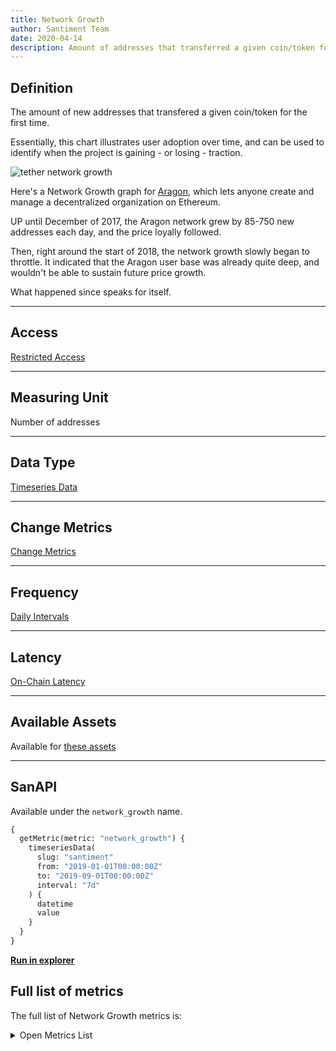 ```yaml
---
title: Network Growth
author: Santiment Team
date: 2020-04-14
description: Amount of addresses that transferred a given coin/token for the first time
---
```


## Definition

The amount of new addresses that transfered a given coin/token for the first
time.

Essentially, this chart illustrates user adoption over time, and can be used to
identify when the project is gaining - or losing - traction.

![tether network growth](aragon-network-growth.png)

Here's a Network Growth graph for
[Aragon](https://app.santiment.net/projects/aragon), which lets anyone create
and manage a decentralized organization on Ethereum.

UP until December of 2017, the Aragon network grew by 85-750 new addresses each
day, and the price loyally followed.

Then, right around the start of 2018, the network growth slowly began to
throttle. It indicated that the Aragon user base was already quite deep, and
wouldn't be able to sustain future price growth.

What happened since speaks for itself.

---

## Access

[Restricted Access](/metrics/details/access#restricted-access)

---

## Measuring Unit

Number of addresses

---

## Data Type

[Timeseries Data](/metrics/details/data-type#timeseries-data)

---

## Change Metrics

[Change Metrics](/metrics/details/change_metrics)

---

## Frequency

[Daily Intervals](/metrics/details/frequency#daily-frequency)

---

## Latency

[On-Chain Latency](/metrics/details/latency#on-chain-latency)

---

## Available Assets

Available for [these
assets](<https://api.santiment.net/graphiql?variables=&query=%7B%0A%20%20getMetric(metric%3A%20%22network_growth%22)%20%7B%0A%20%20%20%20metadata%20%7B%0A%20%20%20%20%20%20availableSlugs%0A%20%20%20%20%7D%0A%20%20%7D%0A%7D%0A>)

---

## SanAPI

Available under the `network_growth` name.

```graphql
{
  getMetric(metric: "network_growth") {
    timeseriesData(
      slug: "santiment"
      from: "2019-01-01T00:00:00Z"
      to: "2019-09-01T00:00:00Z"
      interval: "7d"
    ) {
      datetime
      value
    }
  }
}
```

**[Run in
explorer](<https://api.santiment.net/graphiql?query=%7B%0A%09getMetric(metric%3A%22network_growth%22)%20%7B%0A%20%20%20%20timeseriesData(slug%3A%22santiment%22%2C%20from%3A%222019-01-01T00%3A00%3A00Z%22%2C%20to%3A%222019-09-01T00%3A00%3A00Z%22%2C%20interval%3A%227d%22)%20%7B%0A%20%20%20%20%20%20datetime%0A%20%20%20%20%20%20value%0A%20%20%20%20%7D%0A%20%20%7D%0A%7D%0A>)**

## Full list of metrics

The full list of Network Growth metrics is:

<Details>

<Summary>Open Metrics List</Summary>

- network_growth_change_1d
- network_growth_change_30d
- network_growth_change_7d

</Details>
